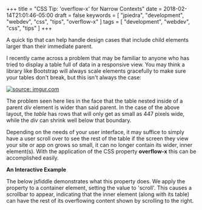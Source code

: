 +++
title = "CSS Tip: 'overflow-x' for Narrow Contexts"
date = 2018-02-14T21:01:46-05:00
draft = false
keywords = [ "jpiedra", "development", "webdev", "css", "tips", "overflow-x" ]
tags = [ "development", "webdev", "css", "tips" ]
+++

A quick tip that can help handle design cases that include child elements larger than their immediate parent.

<!--more-->

I recently came across a problem that may be familiar to anyone who has tried to display a table full of data in a responsive view. You may think a library like Bootstrap will always scale elements gracefully to make sure your tables don't break, but this isn't always the case: 

<a href="https://imgur.com/TZD8SNG"><img src="https://i.imgur.com/TZD8SNG.png" title="source: imgur.com" style="max-width: 60%;"/></a>

The problem seen here lies in the face that the table nested inside of a parent <i>div</i> element is wider than said parent. In the case of the above layout, the <i>table</i> has rows that will only get as small as 447 pixels wide, while the <i>div</i> can shrink well below that boundary. 

Depending on the needs of your user interface, it may suffice to simply have a user scroll over to see the rest of the table if the screen they view your site or app on grows so small, it can no longer contain its wider, inner element(s). With the application of the CSS property <b>overflow-x</b> this can be accomplished easily. 

<b>An Interactive Example</b>

The below jsfiddle demonstrates what this property does. We apply the property to a container element, setting the value to 'scroll'. This causes a scrollbar to appear, indicating that the inner element (along with its table) can have the rest of its overflowing content shown by scrolling to the right. 

<script async src="//jsfiddle.net/jlpiedra90/0Lhcw26k/26/embed/html,css,result/"></script>

